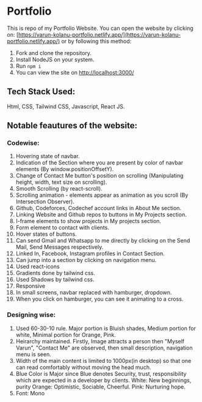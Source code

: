 # Portfolio

This is repo of my Portfolio Website.
You can open the website by clicking on:
[https://varun-kolanu-portfolio.netlify.app/](https://varun-kolanu-portfolio.netlify.app/)
or by following this method:
1. Fork and clone the repository.
2. Install NodeJS on your system.
3. Run `npm i`
4. You can view the site on [http://localhost:3000/](http://localhost:3000/)

## Tech Stack Used:
Html, CSS, Tailwind CSS, Javascript, React JS.

## Notable feautures of the website:

### Codewise:
1. Hovering state of navbar.
2. Indication of the Section where you are present by color of navbar elements (By window.positionOffsetY).
3. Change of Contact Me button's position on scrolling (Manipulating height, width, text size on scrolling).
4. Smooth Scrolling (by react-scroll).
5. Scrolling animation - elements appear as animation as you scroll (By Intersection Observer).
6. Github, Codeforces, Codechef account links in About Me section.
7. Linking Website and Github repos to buttons in My Projects section.
8. I-frame elements to show projects in My projects section.
9. Form element to contact with clients.
10. Hover states of buttons.
11. Can send Gmail and Whatsapp to me directly by clicking on the Send Mail, Send Messages respectively.
12. Linked In, Facebook, Instagram profiles in Contact Section.
13. Can jump into a section by clicking on navigation menu.
14. Used react-icons
15. Gradients done by tailwind css.
16. Used Shadows by tailwind css.
17. Responsive
18. In small screens, navbar replaced with hamburger, dropdown.
19. When you click on hamburger, you can see it animating to a cross. 

### Designing wise:
1. Used 60-30-10 rule. Major portion is Bluish shades, Medium portion for white, Minimal portion for Orange, Pink.
2. Heirarchy maintained. Firstly, Image attracts a person then "Myself Varun", "Contact Me" are observed, then small description, navigation menu is seen.
3. Width of the main content is limited to 1000px(in desktop) so that one can read comfortably without moving the head much.
4.  Blue Color is Major since Blue denotes Security, trust, responsibility which are expected in a developer by clients.
    White: New beginnings, purity
    Orange: Optimistic, Sociable, Cheerful.
    Pink: Nurturing hope.
5. Font: Mono
